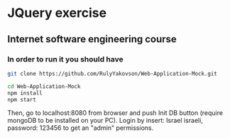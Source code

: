 # JQuery exercise
## Internet software engineering course

### In order to run it you should have

```bash
git clone https://github.com/RulyYakovson/Web-Application-Mock.git

cd Web-Application-Mock
npm install
npm start
```
Then, go to localhost:8080 from browser and push Init DB button (require mongoDB to be installed on your PC).
Login by insert: Israel israeli, password: 123456 to get an "admin" permissions.
